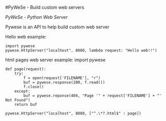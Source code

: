 #PyWeSe - Build custom web servers

*PyWeSe - Python Web Server*

Pywese is an API to help build custom web server  

Hello web example:
	
	import pywese
	pywese.HttpServer("localhost", 8080, lambda request: "Hello web!!")


html pages web server example:
	import pywese

	def page(request):
		try:
    		f = open(request['FILENAME'], "r")
			buf = pywese.response(200, f.read())
			f.close()
		except:
			buf = pywese.reponse(404, "Page '" + request['FILENAME'] + "' Not Found")
		return buf

	pywese.HttpServer("localhost", 8080, ["^.\*?.html$" : page])


